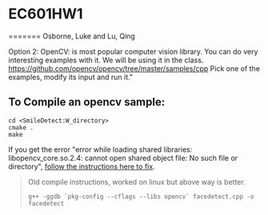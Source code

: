 # EC601HW1
=======
Osborne, Luke and Lu, Qing

Option 2:
OpenCV:  is most popular computer vision library.  You can do very interesting examples with it.  We will be using it in the class.
 https://github.com/opencv/opencv/tree/master/samples/cpp
Pick one of the examples, modify its input and run it."

## To Compile an opencv sample: 
```
cd <SmileDetect:W_directory>
cmake .
make
```

If you get the error "error while loading shared libraries: libopencv_core.so.2.4: cannot open shared object file: No such file or directory", [follow the instructions here to fix](http://stackoverflow.com/questions/12335848/opencv-program-compile-error-libopencv-core-so-2-4-cannot-open-shared-object-f).


> Old compile instructions, worked on linux but above way is better.
> ~~~~
> g++ -ggdb `pkg-config --cflags --libs opencv` facedetect.cpp -o facedetect
> ~~~~

